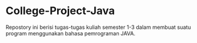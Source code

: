 # College-Project-Java
Repostory ini berisi tugas-tugas kuliah semester 1-3 dalam membuat suatu program menggunakan bahasa pemrograman JAVA.
